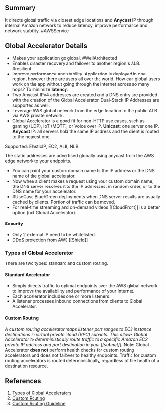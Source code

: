 ## Summary
It directs global traffic via closest edge locations and **Anycast** IP through internal Amazon network to reduce latency, improve performance and network stability.  #AWSService 
## Global Accelerator Details
- Makes your application go global. #WellArchitected 
- Enables disaster recovery and failover to another region's ALB. #resilient  
- Improve performance and stability. Application is deployed in one region, however there are users all over the world. How can global users work on the app without going through the Internet across so many hops? To minimize **latency**.
- Two Anycast IPv4 addresses are created and a DNS entry are provided with the creation of the Global Accelerator. Dual-Stack IP Addresses are supported as well.
- Leverage AWS global network from the edge location to the public ALB via AWS private network. 
- Global Accelerator is a good fit for non-HTTP use cases, such as gaming (UDP), IoT (MQTT), or Voice over IP.
**Unicast**: one server one IP.
**Anycast** IP: all servers hold the same IP address and the client is routed to the nearest one.

Supported: ElasticIP, EC2, ALB, NLB.

The static addresses are advertised globally using anycast from the AWS edge network to your endpoints.
- You can point your custom domain name to the IP address or the DNS name of the global accelerator.
- Now when a client makes a request using your custom domain name, the DNS server resolves it to the IP addresses, in random order, or to the DNS name for your accelerator.
- #UseCase Blue/Green deployments when DNS server results are usually cached by clients. Portion of traffic can be moved.
- For real-time streaming and on-demand videos [[CloudFront]] is a better option (not Global Accelerator).

#### Security
- Only 2 external IP need to be whitelisted.
- DDoS protection from AWS [[Shield]]
### Types of Global Accelerator
There are two types: standard and custom routing.
#### Standard Accelerator
- Simply directs traffic to optimal endpoints over the AWS global network to improve the availability and performance of your Internet.
- Each accelerator includes one or more listeners. 
- A listener processes inbound connections from clients to Global Accelerator.
#### Custom Routing
*A custom routing accelerator maps listener port ranges to EC2 instance destinations in virtual private cloud (VPC) subnets. This allows Global Accelerator to deterministically route traffic to a specific Amazon EC2 private IP address and port destination in your [[subnet]].*
Note: Global Accelerator **does not** perform health checks for custom routing accelerators and does not failover to healthy endpoints. Traffic for custom routing accelerators is routed deterministically, regardless of the health of a destination resource.
## References

1. [Types of Global Accelerators](https://docs.aws.amazon.com/global-accelerator/latest/dg/introduction-accelerator-types.html)
2. [Custom Routing](https://docs.aws.amazon.com/global-accelerator/latest/dg/about-custom-routing-how-it-works.html)
3. [Custom Routing Guideline](https://docs.aws.amazon.com/global-accelerator/latest/dg/about-custom-routing-guidelines.html)